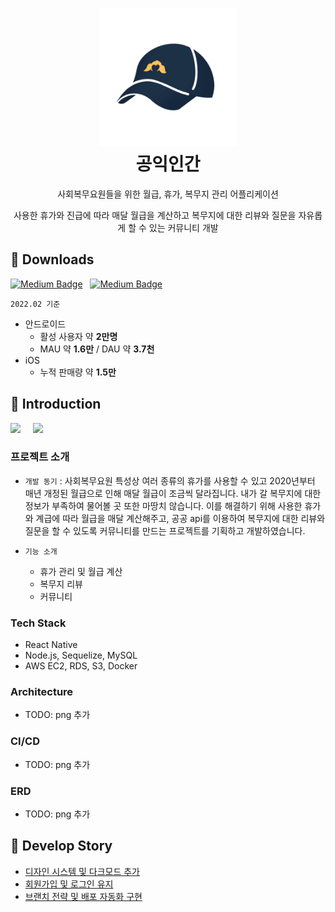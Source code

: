 <!-- <div align='center'>
  <h1>공익인간</h1>
  <p>사회복무요원을 위한 종합 관리 어플리케이션</P>
</div> -->

<h1 align="center">
  <img alt="cgapp logo" src="./images/playstore.png" width="220px"/><br/>
  공익인간
</h1>

<p align="center">사회복무요원들을 위한 월급, 휴가, 복무지 관리 어플리케이션</p>
<p align="center">
  사용한 휴가와 진급에 따라 매달 월급을 계산하고 복무지에 대한 리뷰와 질문을 자유롭게 할 수 있는 커뮤니티 개발
</p>
<p></p>

## 🚀 Downloads

[![Medium Badge](http://img.shields.io/badge/android-download-12100E?style=for-the-badge&logo=android&link=https://play.google.com/store/apps/details?id=com.project.realproject&hl=ko&gl=US)](https://play.google.com/store/apps/details?id=com.project.realproject&hl=ko&gl=US)
&nbsp;
[![Medium Badge](http://img.shields.io/badge/iOS-download-12100E?style=for-the-badge&logo=apple&link=https://apps.apple.com/kr/app/공익인간/id1551639457)](https://apps.apple.com/kr/app/공익인간/id1551639457)

`2022.02 기준`
- 안드로이드
  - 활성 사용자 약 **2만명** 
  - MAU 약 **1.6만** / DAU 약 **3.7천**
- iOS
  - 누적 판매량 약 **1.5만**

## 🔭 Introduction

<span>
  <img src="https://user-images.githubusercontent.com/53747019/156013657-93efd280-989d-4a23-b3b0-e32023883b16.gif" width="200" />
  &nbsp;  &nbsp;
  <img src="https://user-images.githubusercontent.com/53747019/156014627-433a7935-6132-44ce-b5fd-f255c9ca9703.gif" width="200" />
</span>

### 프로젝트 소개

- `개발 동기` : 사회복무요원 특성상 여러 종류의 휴가를 사용할 수 있고 2020년부터 매년 개정된 월급으로 인해 매달 월급이 조금씩 달라집니다.
  내가 갈 복무지에 대한 정보가 부족하여 물어볼 곳 또한 마땅치 않습니다. 이를 해결하기 위해 사용한 휴가와 계급에 따라 월급을 매달 계산해주고, 공공 api를 이용하여 복무지에 대한 리뷰와 질문을 할 수 있도록 커뮤니티를 만드는 프로젝트를 기획하고 개발하였습니다.
  
- `기능 소개`
  - 휴가 관리 및 월급 계산
  - 복무지 리뷰
  - 커뮤니티

### Tech Stack

- React Native
- Node.js, Sequelize, MySQL
- AWS EC2, RDS, S3, Docker

### Architecture

- TODO: png 추가

### CI/CD


- TODO: png 추가

### ERD
- TODO: png 추가

## 🔖 Develop Story

- [디자인 시스템 및 다크모드 추가](https://hoyoungmoon.github.io/javascript/react-native/side-project/gongikHumanV2-refactor-before-upgrade/) 
- [회원가입 및 로그인 유지](https://hoyoungmoon.github.io/javascript/react-native/side-project/gongikHumanV2-add-login/)
- [브랜치 전략 및 배포 자동화 구현](https://hoyoungmoon.github.io/javascript/react-native/side-project/gongikHumanV2-set-automatic-deploy/)
